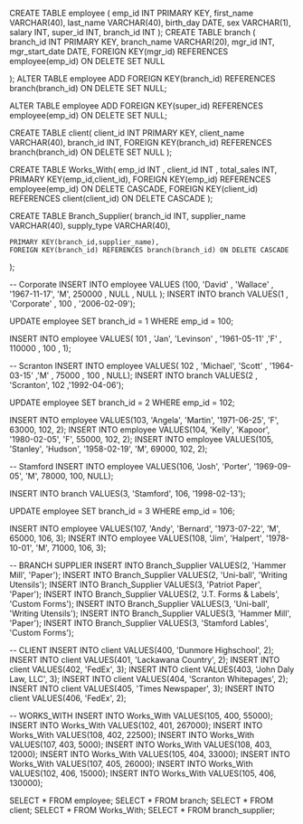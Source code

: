 CREATE TABLE employee (
  emp_id INT PRIMARY KEY,
  first_name VARCHAR(40),
  last_name VARCHAR(40),
  birth_day DATE,
  sex VARCHAR(1),
  salary INT,
  super_id INT,
  branch_id INT
);
CREATE TABLE branch (
    branch_id INT PRIMARY KEY,
    branch_name VARCHAR(20),
    mgr_id INT,
    mgr_start_date DATE,
    FOREIGN KEY(mgr_id) REFERENCES employee(emp_id) ON DELETE SET NULL

);
ALTER TABLE employee
ADD FOREIGN KEY(branch_id)
REFERENCES branch(branch_id)
ON DELETE SET NULL;

ALTER TABLE employee
ADD FOREIGN KEY(super_id)
REFERENCES employee(emp_id)
ON DELETE SET NULL;


CREATE TABLE client(
    client_id INT PRIMARY KEY,
    client_name VARCHAR(40),
    branch_id INT,
    FOREIGN KEY(branch_id) REFERENCES branch(branch_id) ON DELETE SET NULL
);

CREATE TABLE Works_With(
    emp_id INT ,
    client_id INT ,
    total_sales INT,
    PRIMARY KEY(emp_id,client_id),
    FOREIGN KEY(emp_id) REFERENCES employee(emp_id) ON DELETE CASCADE,
    FOREIGN KEY(client_id) REFERENCES client(client_id) ON DELETE CASCADE
);

CREATE TABLE Branch_Supplier(
    branch_id INT,
    supplier_name VARCHAR(40),
    supply_type VARCHAR(40),

    PRIMARY KEY(branch_id,supplier_name),
    FOREIGN KEY(branch_id) REFERENCES branch(branch_id) ON DELETE CASCADE
);

-- Corporate
INSERT INTO employee VALUES (100, 'David' , 'Wallace' , '1967-11-17', 'M', 250000 , NULL , NULL );
INSERT INTO branch VALUES(1 , 'Corporate' , 100 , '2006-02-09');

UPDATE employee
SET branch_id = 1
WHERE emp_id = 100;

INSERT INTO employee VALUES( 101 , 'Jan', 'Levinson' , '1961-05-11' ,'F' , 110000 , 100 , 1);

 -- Scranton
INSERT INTO employee VALUES( 102 , 'Michael', 'Scott' , '1964-03-15' ,'M' , 75000 , 100 , NULL);
INSERT INTO branch VALUES(2 , 'Scranton', 102 ,'1992-04-06');

UPDATE employee
SET branch_id = 2
WHERE emp_id = 102;


INSERT INTO employee VALUES(103, 'Angela', 'Martin', '1971-06-25', 'F', 63000, 102, 2);
INSERT INTO employee VALUES(104, 'Kelly', 'Kapoor', '1980-02-05', 'F', 55000, 102, 2);
INSERT INTO employee VALUES(105, 'Stanley', 'Hudson', '1958-02-19', 'M', 69000, 102, 2);

 -- Stamford
INSERT INTO employee VALUES(106, 'Josh', 'Porter', '1969-09-05', 'M', 78000, 100, NULL);

INSERT INTO branch VALUES(3, 'Stamford', 106, '1998-02-13');

UPDATE employee
SET branch_id = 3
WHERE emp_id = 106;

INSERT INTO employee VALUES(107, 'Andy', 'Bernard', '1973-07-22', 'M', 65000, 106, 3);
INSERT INTO employee VALUES(108, 'Jim', 'Halpert', '1978-10-01', 'M', 71000, 106, 3);

-- BRANCH SUPPLIER
INSERT INTO Branch_Supplier VALUES(2, 'Hammer Mill', 'Paper');
INSERT INTO Branch_Supplier VALUES(2, 'Uni-ball', 'Writing Utensils');
INSERT INTO Branch_Supplier VALUES(3, 'Patriot Paper', 'Paper');
INSERT INTO Branch_Supplier VALUES(2, 'J.T. Forms & Labels', 'Custom Forms');
INSERT INTO Branch_Supplier VALUES(3, 'Uni-ball', 'Writing Utensils');
INSERT INTO Branch_Supplier VALUES(3, 'Hammer Mill', 'Paper');
INSERT INTO Branch_Supplier VALUES(3, 'Stamford Lables', 'Custom Forms');

-- CLIENT
INSERT INTO client VALUES(400, 'Dunmore Highschool', 2);
INSERT INTO client VALUES(401, 'Lackawana Country', 2);
INSERT INTO client VALUES(402, 'FedEx', 3);
INSERT INTO client VALUES(403, 'John Daly Law, LLC', 3);
INSERT INTO client VALUES(404, 'Scranton Whitepages', 2);
INSERT INTO client VALUES(405, 'Times Newspaper', 3);
INSERT INTO client VALUES(406, 'FedEx', 2);

-- WORKS_WITH
INSERT INTO Works_With VALUES(105, 400, 55000);
INSERT INTO Works_With VALUES(102, 401, 267000);
INSERT INTO Works_With VALUES(108, 402, 22500);
INSERT INTO Works_With VALUES(107, 403, 5000);
INSERT INTO Works_With VALUES(108, 403, 12000);
INSERT INTO Works_With VALUES(105, 404, 33000);
INSERT INTO Works_With VALUES(107, 405, 26000);
INSERT INTO Works_With VALUES(102, 406, 15000);
INSERT INTO Works_With VALUES(105, 406, 130000);



SELECT * FROM employee;
SELECT * FROM branch;
SELECT * FROM client;
SELECT * FROM Works_With;
SELECT * FROM branch_supplier;
